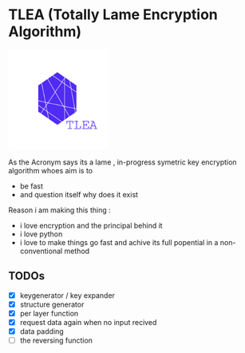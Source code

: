 # TLEA (Totally Lame Encryption Algorithm)

<img src="TLEA.png" width="200">

As the Acronym says its a lame , in-progress symetric key encryption algorithm whoes aim is to 
* be fast
* and question itself why does it exist


Reason i am making this thing :
* i love encryption and the principal behind it
* i love python
* i love to make things go fast and achive its full popential in a non-conventional method

## TODOs

- [x] keygenerator / key expander
- [x] structure generator
- [x] per layer function
- [x] request data again when no input recived
- [x] data padding
- [ ] the reversing function